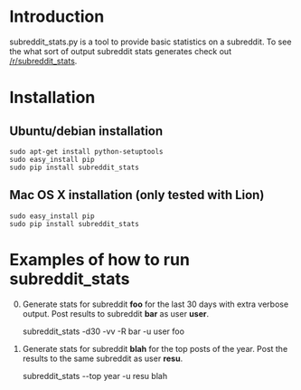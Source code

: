 # Introduction

subreddit_stats.py is a tool to provide basic statistics on a subreddit.
To see the what sort of output subreddit stats generates check out
[/r/subreddit_stats](http://www.reddit.com/r/subreddit_stats).

# Installation

## Ubuntu/debian installation

    sudo apt-get install python-setuptools
    sudo easy_install pip
    sudo pip install subreddit_stats

## Mac OS X installation (only tested with Lion)

    sudo easy_install pip
    sudo pip install subreddit_stats

# Examples of how to run subreddit_stats

0. Generate stats for subreddit __foo__ for the last 30 days with extra
verbose output. Post results to subreddit __bar__ as user __user__.

    subreddit_stats -d30 -vv -R bar -u user foo

0. Generate stats for subreddit __blah__ for the top posts of the year. Post the
results to the same subreddit as user __resu__.

    subreddit_stats --top year -u resu blah
